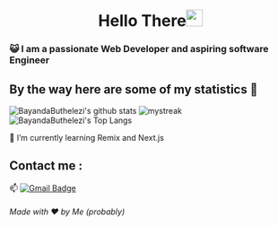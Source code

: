 <h1 align="center">Hello There<img src="https://github.com/souvikguria98/souvikguria98/blob/master/Hi.gif" width="30"> </h1>

### :smiley_cat: I am a passionate Web Developer and aspiring software Engineer

## By the way here are some of my statistics 🚀
![BayandaButhelezi's github stats](https://github-readme-stats.vercel.app/api?username=BayandaButhelezi&show_icons=true&theme=tokyonight)
<img src="https://github-readme-streak-stats.herokuapp.com/?user=BayandaButhelezi&theme=tokyonight" alt="mystreak"/>
![BayandaButhelezi's Top Langs](https://github-readme-stats.vercel.app/api/top-langs/?username=BayandaButhelezi&theme=tokyonight&layout=compact)

🌱 I’m currently learning Remix and Next.js

## Contact me : 
📫 [![Gmail Badge](https://img.shields.io/badge/-asthiseta@gmail.com-blue?style=flat-roundedrectangle&logo=Gmail&logoColor=white&link=mailto:asthiseta@gmail.com)](bayandafedrickbuthelezi10@gmail.com)


<h6 align="left">Made with ❤️ by Me (probably)</h6>
